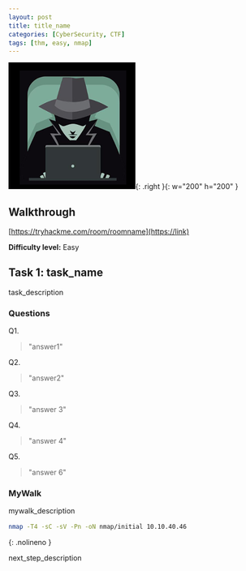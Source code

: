 ```yaml
---
layout: post
title: title_name
categories: [CyberSecurity, CTF]
tags: [thm, easy, nmap]
---
```

![Basic Pentesting](./assets/basicpentesting.png){: .right }{: w="200" h="200" }
## Walkthrough
[https://tryhackme.com/room/roomname](https://link)

**Difficulty level:** Easy

## Task 1: task_name
task_description


### Questions

Q1. 

> "answer1"

Q2. 

> "answer2"

Q3. 

> "answer 3"

Q4. 

> "answer 4"

Q5. 

> "answer 6"


### MyWalk

mywalk_description

```bash
nmap -T4 -sC -sV -Pn -oN nmap/initial 10.10.40.46
```
{: .nolineno }

next_step_description
